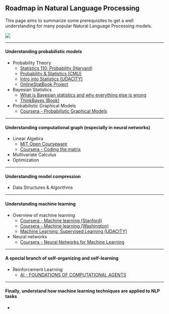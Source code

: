 Roadmap in Natural Language Processing
---


This page aims to summarize some prerequisites to get a well understanding for many popular Natural Language Processing models. 

![](https://www.lucidchart.com/publicSegments/view/54d81254-7ef8-4a56-b2cc-14e50a00dd31/image.png)

---

#### Understanding probabilistic models

- Probability Theory
	- [Statistics 110: Probability (Harvard)](https://itunes.apple.com/us/course/statistics-110-probability/id502492375)
	- [Probability & Statistics (CMU)](http://oli.cmu.edu/courses/free-open/statistics-course-details/)
	- [Intro into Statistics (UDACITY)](https://www.udacity.com/course/st101)
	- [OnlineStatBook Project](http://onlinestatbook.com/2/index.html)
- Bayesian Statistics
	- [What is Bayesian statistics and why everything else is wrong](http://people.math.umass.edu/~lavine/whatisbayes.pdf)
	- [ThinkBayes (Book)](http://www.greenteapress.com/thinkbayes/)
- Probabilistic Graphical Models
	- [Coursera - Probabilistic Graphical Models](https://www.coursera.org/course/pgm)

---

#### Understanding computational graph (especially in neural networks)

- Linear Algebra
	- [MIT Open Courseware](http://ocw.mit.edu/courses/mathematics/18-06-linear-algebra-spring-2010/video-lectures/)
	- [Coursera - Coding the matrix](https://www.coursera.org/course/matrix)
- Multivariate Calculus
- Optimization

---

#### Understanding model compression

- Data Structures & Algorithms

---

#### Understanding machine learning

- Overview of machine learning
	- [Coursera - Machine learning (Stanford)](https://www.coursera.org/course/ml)
	- [Coursera - Machine learning (Washington)](https://www.coursera.org/course/machlearning)
	- [Machine Learning: Supervised Learning (UDACITY) ](https://www.udacity.com/course/ud675)
- Neural networks
	- [Coursera - Neural Networks for Machine Learning](https://www.coursera.org/course/neuralnets)

---

#### A special branch of self-organizing and self-learning

- Reinforcement Learning
	- [AI - FOUNDATIONS OF COMPUTATIONAL AGENTS](http://artint.info/html/ArtInt.html)

---

#### Finally, understand how machine learning techniques are applied to NLP tasks

- 

